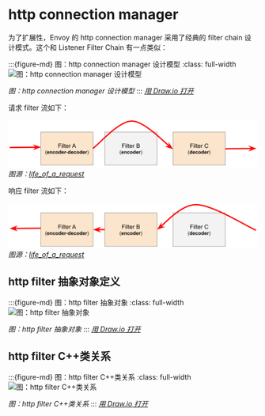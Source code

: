 # http connection manager

为了扩展性，Envoy 的 http connection manager 采用了经典的 filter chain 设计模式。这个和 Listener Filter Chain 有一点类似：

:::{figure-md} 图：http connection manager 设计模型
:class: full-width 
<img src="/ch2-envoy/arch/http/http-connection-manager/http-connection-manager.assets/http-connection-manager.drawio.svg" alt="图：http connection manager 设计模型">

*图：http connection manager 设计模型*
:::
*[用 Draw.io 打开](https://app.diagrams.net/#Uhttps%3A%2F%2Fdevops-insider.mygraphql.com%2Fzh_CN%2Flatest%2F_images%2Fhttp-connection-manager.drawio.svg)*


请求 filter 流如下：

![](./http-connection-manager.assets/lor-http-decode.svg)
*图源：[life_of_a_request](https://www.envoyproxy.io/docs/envoy/latest/intro/life_of_a_request#http-filter-chain-processing)*

响应 filter 流如下：

![](./http-connection-manager.assets/lor-http-encode.svg)
*图源：[life_of_a_request](https://www.envoyproxy.io/docs/envoy/latest/intro/life_of_a_request#http-filter-chain-processing)*



## http filter 抽象对象定义

:::{figure-md} 图：http filter 抽象对象
:class: full-width
<img src="/ch2-envoy/arch/http/http-connection-manager/http-connection-manager.assets/http-filter-abstract.drawio.svg" alt="图：http filter 抽象对象">

*图：http filter 抽象对象*
:::
*[用 Draw.io 打开](https://app.diagrams.net/#Uhttps%3A%2F%2Fdevops-insider.mygraphql.com%2Fzh_CN%2Flatest%2F_images%2Fhttp-filter-abstract.drawio.svg)*


## http filter C++类关系

:::{figure-md} 图：http filter C++类关系
:class: full-width
<img src="/ch2-envoy/arch/http/http-connection-manager/http-connection-manager.assets/http-filter-code-oop.drawio.svg" alt="图：http filter C++类关系">

*图：http filter C++类关系*
:::
*[用 Draw.io 打开](https://app.diagrams.net/#Uhttps%3A%2F%2Fdevops-insider.mygraphql.com%2Fzh_CN%2Flatest%2F_images%2Fhttp-filter-code-oop.drawio.svg)*


